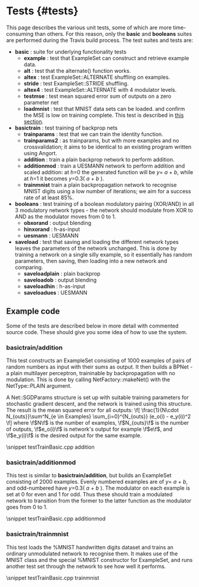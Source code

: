 Tests   {#tests}
=====
This page describes the various unit tests, some of which are more time-consuming
than others. For this reason, only the **basic** and **booleans** suites are
performed during the Travis build process. The test suites and tests are:

* **basic** : suite for underlying functionality tests
    * **example** : test that ExampleSet can construct and retrieve example data.
    * **alt** : test that the alternate() function works.
    * **altex** : test ExampleSet::ALTERNATE shuffling on examples.
    * **stride** : test ExampleSet::STRIDE shuffling.
    * **altex4** : test ExampleSet::ALTERNATE with 4 modulator levels.
    * **testmse** : test mean squared error sum of outputs on a zero parameter net
    * **loadmnist** : test that MNIST data sets can be loaded.
    and confirm the MSE is low on training complete. This test is described in
    [this section](##Addition).
* **basictrain** : test training of backprop nets
    * **trainparams** : test that we can train the identity function.
    * **trainparams2** : as trainparams, but with more examples and no crossvalidation;
    it aims to be identical to an existing program written using Angort.
    * **addition** : train a plain backprop network to perform addition.
    * **additionmod** : train a UESMANN network to perform addition and scaled addition:
    at *h*=0 the generated function will be *y*= *a* + *b*, while at *h*=1 it becomes
    *y*=0.3( *a* + *b* ).
    * **trainmnist** train a plain backpropagation network to recognise MNIST digits
    using a low number of iterations; we aim for a success rate of at least 85%.
* **booleans** : test training of a boolean modulatory pairing (XOR/AND) in all 3 modulatory network
types - the network should modulate from XOR to AND as the modulator moves from 0 to 1.
    * **obxorand** : output blending
    * **hinxorand** : h-as-input
    * **uesmann** : UESMANN
* **saveload** : test that saving and loading the different network types leaves the
parameters of the network unchanged. This is done by training a network on a single silly
example, so it essentially has random parameters, then saving, then loading into a new
network and comparing.
    * **saveloadplain** : plain backprop
    * **saveloadob** : output blending
    * **saveloadhin** : h-as-input
    * **saveloadues** : UESMANN
    

## Example code
Some of the tests are described below in more detail with commented source code.
These should give you some idea of how to use the system.

### basictrain/addition
This test constructs an ExampleSet consisting of 1000 examples of pairs of random numbers
as input with their sums as output. It then builds a BPNet - 
a plain multilayer perceptron, traininable by backpropagation with no modulation. 
This is done by calling NetFactory::makeNet() with the NetType::PLAIN
argument. 

A Net::SGDParams structure is set up with suitable training parameters for stochastic
gradient descent, and the network is trained using this structure. The result is the mean
squared error for all outputs:
    \f[
    \frac{1}{N\cdot N_{outs}}\sum^N_{e \in Examples} \sum_{i=0}^{N_{outs}} (e_o(i) - e_y(i))^2
    \f]
    where
    \f$N\f$ is the number of examples, 
    \f$N_{outs}\f$ is the number of outputs,
    \f$e_o(i)\f$ is network's output for example \f$e\f$,
    and
     \f$e_y(i)\f$ is the desired output for the same example.

\snippet testTrainBasic.cpp addition


### basictrain/additionmod
This test is similar to **basictrain/addition**, but builds an ExampleSet consisting of
2000 examples. Evenly numbered examples are of *y*= *a* + *b*, and odd-numbered have
*y*=0.3( *a* + *b* ). The modulator on each example is set at 0 for even and 1 for odd.
Thus these should train a modulated network to transition from the former to the latter
function as the modulator goes from 0 to 1.

\snippet testTrainBasic.cpp additionmod


### basictrain/trainmnist
This test loads the %MNIST handwritten digits dataset and trains an ordinary unmodulated
network to recognise them. It makes use of the MNIST class and the special %MNIST constructor
for ExampleSet, and runs another test set through the network to see how well it performs.

\snippet testTrainBasic.cpp trainmnist
